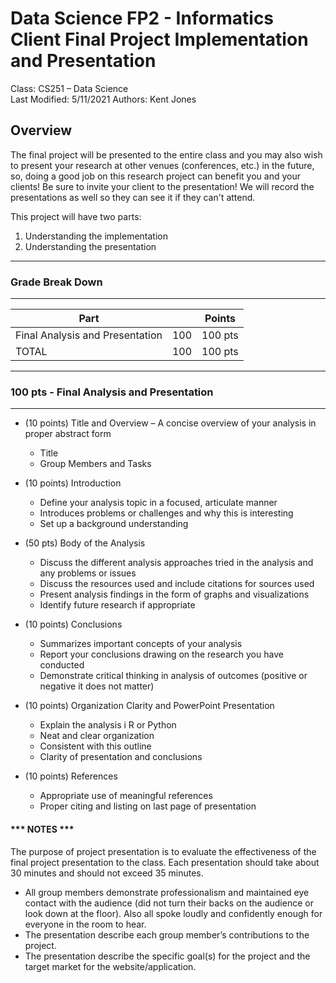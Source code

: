 # Data Science FP2 - Informatics Client Final Project Implementation and Presentation
Class: CS251 – Data Science   
Last Modified: 5/11/2021
Authors: Kent Jones

## Overview
The final project will be presented to the entire class and you may also wish to present your research at other venues (conferences, etc.) in the future, so, doing a good job on this research project can benefit you and your clients! Be sure to invite your client to the presentation! We will record the presentations as well so they can see it if they can't attend.

This project will have two parts:
1. Understanding the implementation
2. Understanding the presentation


**************************************
### Grade Break Down
**************************************
| Part                             |     | Points  |
|----------------------------------|-----|---------|
| Final Analysis and Presentation  | 100 | 100 pts |
| TOTAL                            | 100 | 100 pts |

***************************************************************
### 100 pts - Final Analysis and Presentation
***************************************************************

* (10 points)  Title and Overview – A concise overview of your analysis in proper abstract form
    - Title
    - Group Members and Tasks
  
* (10 points) Introduction
    - Define your analysis topic in a focused, articulate manner
    - Introduces problems or challenges and why this is interesting
    - Set up a background understanding 

* (50 pts) Body of the Analysis
    - Discuss the different analysis approaches tried in the analysis and any problems or issues 
    - Discuss the resources used and include citations for  sources used
    - Present analysis findings in the form of graphs and visualizations
    - Identify future research if appropriate

* (10 points) Conclusions
    - Summarizes important concepts of your analysis 
    - Report your conclusions drawing on the research you have conducted 
    - Demonstrate critical thinking in analysis of outcomes (positive or negative it does not matter)

* (10 points) Organization Clarity and PowerPoint Presentation
    - Explain the analysis i R or Python
    - Neat and clear organization 
    - Consistent with this outline
    - Clarity of presentation and conclusions

* (10 points) References
    - Appropriate use of meaningful references
    - Proper citing and listing on last page of presentation


#### *** NOTES ***

The purpose of project presentation is to evaluate the effectiveness of the final project presentation to the class.   Each presentation should take about 30 minutes and should not exceed 35 minutes. 

* All group members demonstrate professionalism and maintained eye contact with the audience (did not turn their backs on the audience or look down at the floor). Also all spoke loudly and confidently enough for everyone in the room to hear.
* The presentation describe each group member’s contributions to the project.
* The presentation describe the specific goal(s) for the project and the target market for the website/application. 
   
